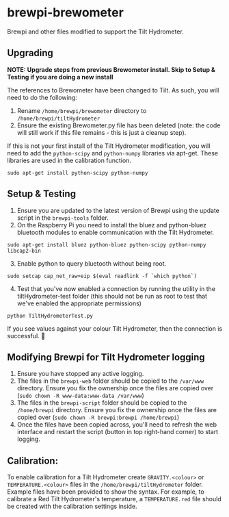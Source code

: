 # brewpi-brewometer

Brewpi and other files modified to support the Tilt Hydrometer.

## Upgrading

__NOTE: Upgrade steps from previous Brewometer install. Skip to Setup & Testing if you are doing a new install__

The references to Brewometer have been changed to Tilt. As such, you will need to do the following:

1. Rename `/home/brewpi/brewometer` directory to `/home/brewpi/tiltHydrometer`
2. Ensure the existing Brewometer.py file has been deleted (note: the code will still work if this file remains - this is just a cleanup step).

If this is not your first install of the Tilt Hydrometer modification, you will need to add the `python-scipy` and `python-numpy` libraries via apt-get. These libraries are used in the calibration function.
```
sudo apt-get install python-scipy python-numpy
```

## Setup & Testing

1. Ensure you are updated to the latest version of Brewpi using the update script in the `brewpi-tools` folder.
2. On the Raspberry Pi you need to install the bluez and python-bluez bluetooth modules to enable communication with the Tilt Hydrometer.
```
sudo apt-get install bluez python-bluez python-scipy python-numpy libcap2-bin
```

3. Enable python to query bluetooth without being root.
```
sudo setcap cap_net_raw+eip $(eval readlink -f `which python`)
```

4. Test that you've now enabled a connection by running the utility in the tiltHydrometer-test folder (this should not be run as root to test that we've enabled the appropriate permissions)
```
python TiltHydrometerTest.py
```

If you see values against your colour Tilt Hydrometer, then the connection is successful. :tada:

## Modifying Brewpi for Tilt Hydrometer logging

1. Ensure you have stopped any active logging.
2. The files in the `brewpi-web` folder should be copied to the `/var/www` directory. Ensure you fix the ownership once the files are copied over (`sudo chown -R www-data:www-data /var/www`)
3. The files in the `brewpi-script` folder should be copied to the `/home/brewpi` directory. Ensure you fix the ownership once the files are copied over (`sudo chown -R brewpi:brewpi /home/brewpi`)
4. Once the files have been copied across, you'll need to refresh the web interface and restart the script (button in top right-hand corner) to start logging. 

## Calibration:

To enable calibration for a Tilt Hydrometer create `GRAVITY.<colour>` or `TEMPERATURE.<colour>` files in the `/home/brewpi/tiltHydrometer` folder. Example files have been provided to show the syntax. For example, to calibrate a Red Tilt Hydrometer's temperature, a `TEMPERATURE.red` file should be created with the calibration settings inside.
